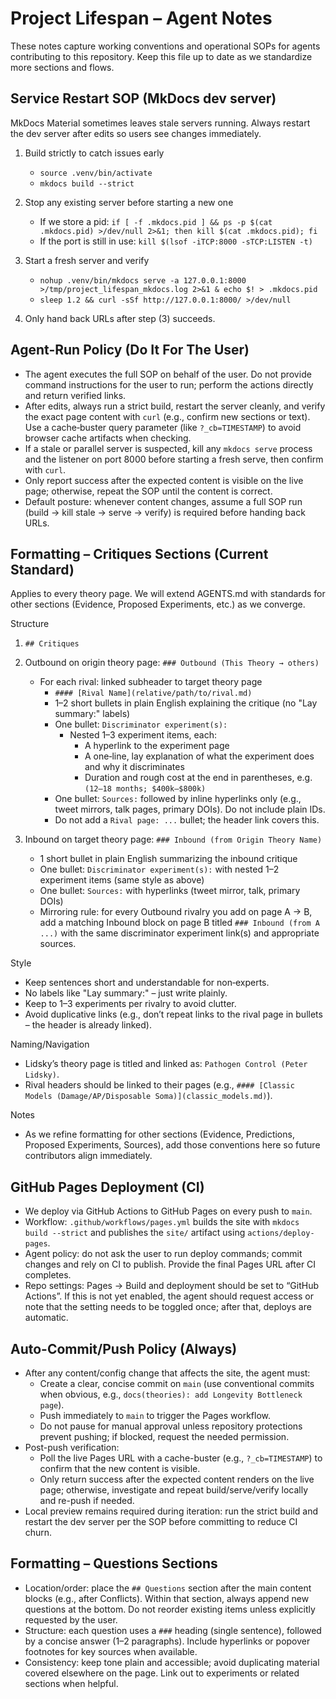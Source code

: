 Project Lifespan – Agent Notes
==============================

These notes capture working conventions and operational SOPs for agents contributing to this repository. Keep this file up to date as we standardize more sections and flows.

Service Restart SOP (MkDocs dev server)
---------------------------------------

MkDocs Material sometimes leaves stale servers running. Always restart the dev server after edits so users see changes immediately.

1) Build strictly to catch issues early
   - `source .venv/bin/activate`
   - `mkdocs build --strict`

2) Stop any existing server before starting a new one
   - If we store a pid: `if [ -f .mkdocs.pid ] && ps -p $(cat .mkdocs.pid) >/dev/null 2>&1; then kill $(cat .mkdocs.pid); fi`
   - If the port is still in use: `kill $(lsof -iTCP:8000 -sTCP:LISTEN -t)`

3) Start a fresh server and verify
   - `nohup .venv/bin/mkdocs serve -a 127.0.0.1:8000 >/tmp/project_lifespan_mkdocs.log 2>&1 & echo $! > .mkdocs.pid`
   - `sleep 1.2 && curl -sSf http://127.0.0.1:8000/ >/dev/null`

4) Only hand back URLs after step (3) succeeds.

Agent-Run Policy (Do It For The User)
-------------------------------------

- The agent executes the full SOP on behalf of the user. Do not provide command instructions for the user to run; perform the actions directly and return verified links.
- After edits, always run a strict build, restart the server cleanly, and verify the exact page content with `curl` (e.g., confirm new sections or text). Use a cache‑buster query parameter (like `?_cb=TIMESTAMP`) to avoid browser cache artifacts when checking.
- If a stale or parallel server is suspected, kill any `mkdocs serve` process and the listener on port 8000 before starting a fresh serve, then confirm with `curl`.
- Only report success after the expected content is visible on the live page; otherwise, repeat the SOP until the content is correct.
- Default posture: whenever content changes, assume a full SOP run (build → kill stale → serve → verify) is required before handing back URLs.

Formatting – Critiques Sections (Current Standard)
--------------------------------------------------

Applies to every theory page. We will extend AGENTS.md with standards for other sections (Evidence, Proposed Experiments, etc.) as we converge.

Structure
1) `## Critiques`
2) Outbound on origin theory page: `### Outbound (This Theory → others)`
   - For each rival: linked subheader to target theory page
     - `#### [Rival Name](relative/path/to/rival.md)`
     - 1–2 short bullets in plain English explaining the critique (no "Lay summary:" labels)
     - One bullet: `Discriminator experiment(s):`
       - Nested 1–3 experiment items, each:
         - A hyperlink to the experiment page
         - A one‑line, lay explanation of what the experiment does and why it discriminates
         - Duration and rough cost at the end in parentheses, e.g. `(12–18 months; $400k–$800k)`
     - One bullet: `Sources:` followed by inline hyperlinks only (e.g., tweet mirrors, talk pages, primary DOIs). Do not include plain IDs.
     - Do not add a `Rival page: ...` bullet; the header link covers this.

3) Inbound on target theory page: `### Inbound (from Origin Theory Name)`
   - 1 short bullet in plain English summarizing the inbound critique
   - One bullet: `Discriminator experiment(s):` with nested 1–2 experiment items (same style as above)
   - One bullet: `Sources:` with hyperlinks (tweet mirror, talk, primary DOIs)
   - Mirroring rule: for every Outbound rivalry you add on page A → B, add a matching Inbound block on page B titled `### Inbound (from A ...)` with the same discriminator experiment link(s) and appropriate sources.

Style
- Keep sentences short and understandable for non‑experts.
- No labels like "Lay summary:" – just write plainly.
- Keep to 1–3 experiments per rivalry to avoid clutter.
- Avoid duplicative links (e.g., don’t repeat links to the rival page in bullets – the header is already linked).

Naming/Navigation
- Lidsky’s theory page is titled and linked as: `Pathogen Control (Peter Lidsky)`.
- Rival headers should be linked to their pages (e.g., `#### [Classic Models (Damage/AP/Disposable Soma)](classic_models.md)`).

Notes
- As we refine formatting for other sections (Evidence, Predictions, Proposed Experiments, Sources), add those conventions here so future contributors align immediately.

GitHub Pages Deployment (CI)
----------------------------

- We deploy via GitHub Actions to GitHub Pages on every push to `main`.
- Workflow: `.github/workflows/pages.yml` builds the site with `mkdocs build --strict` and publishes the `site/` artifact using `actions/deploy-pages`.
- Agent policy: do not ask the user to run deploy commands; commit changes and rely on CI to publish. Provide the final Pages URL after CI completes.
- Repo settings: Pages → Build and deployment should be set to “GitHub Actions”. If this is not yet enabled, the agent should request access or note that the setting needs to be toggled once; after that, deploys are automatic.

Auto-Commit/Push Policy (Always)
---------------------------------

- After any content/config change that affects the site, the agent must:
  - Create a clear, concise commit on `main` (use conventional commits when obvious, e.g., `docs(theories): add Longevity Bottleneck page`).
  - Push immediately to `main` to trigger the Pages workflow.
  - Do not pause for manual approval unless repository protections prevent pushing; if blocked, request the needed permission.
- Post-push verification:
  - Poll the live Pages URL with a cache-buster (e.g., `?_cb=TIMESTAMP`) to confirm that the new content is visible.
  - Only return success after the expected content renders on the live page; otherwise, investigate and repeat build/serve/verify locally and re-push if needed.
- Local preview remains required during iteration: run the strict build and restart the dev server per the SOP before committing to reduce CI churn.

Formatting – Questions Sections
-------------------------------

- Location/order: place the `## Questions` section after the main content blocks (e.g., after Conflicts). Within that section, always append new questions at the bottom. Do not reorder existing items unless explicitly requested by the user.
- Structure: each question uses a `###` heading (single sentence), followed by a concise answer (1–2 paragraphs). Include hyperlinks or popover footnotes for key sources when available.
- Consistency: keep tone plain and accessible; avoid duplicating material covered elsewhere on the page. Link out to experiments or related sections when helpful.
